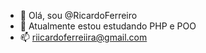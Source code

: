 - 👋 Olá, sou @RicardoFerreiro
- 🌱 Atualmente estou estudando PHP e POO
- 📫 riicardoferreiira@gmail.com

